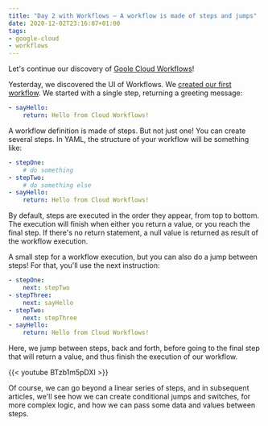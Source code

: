 ```yaml
---
title: "Day 2 with Workflows — A workflow is made of steps and jumps"
date: 2020-12-02T23:16:07+01:00
tags:
- google-cloud
- workflows
---
```


Let's continue our discovery of [Goole Cloud Workflows](https://cloud.google.com/workflows)!

Yesterday, we discovered the UI of Workflows. 
We [created our first workflow](http://glaforge.appspot.com/article/day-1-with-cloud-workflows-your-first-step-to-hello-world). 
We started with a single step, returning a greeting message:

```yaml
- sayHello:
    return: Hello from Cloud Workflows!
```

A workflow definition is made of steps. 
But not just one! You can create several steps. 
In YAML, the structure of your workflow will be something like:

```yaml
- stepOne:
    # do something
- stepTwo:
    # do something else
- sayHello:
    return: Hello from Cloud Workflows!
```

By default, steps are executed in the order they appear, from top to bottom. 
The execution will finish when either you return a value, or you reach the final step. 
If there's no return statement, a null value is returned as result of the workflow execution.

A small step for a workflow execution, but you can also do a jump between steps! 
For that, you'll use the next instruction:

```yaml
- stepOne:
    next: stepTwo
- stepThree:
    next: sayHello
- stepTwo:
    next: stepThree
- sayHello:
    return: Hello from Cloud Workflows!
```

Here, we jump between steps, back and forth, before going to the final step that will return a value, and thus finish the execution of our workflow.

{{< youtube BTzb1m5pDXI >}}

Of course, we can go beyond a linear series of steps, and in subsequent articles, 
we'll see how we can create conditional jumps and switches, for more complex logic, 
and how we can pass some data and values between steps.

